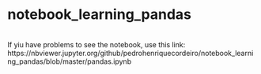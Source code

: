 # notebook_learning_pandas
<br/>
If yiu have problems to see the notebook, use this link:
<br/>
https://nbviewer.jupyter.org/github/pedrohenriquecordeiro/notebook_learning_pandas/blob/master/pandas.ipynb
